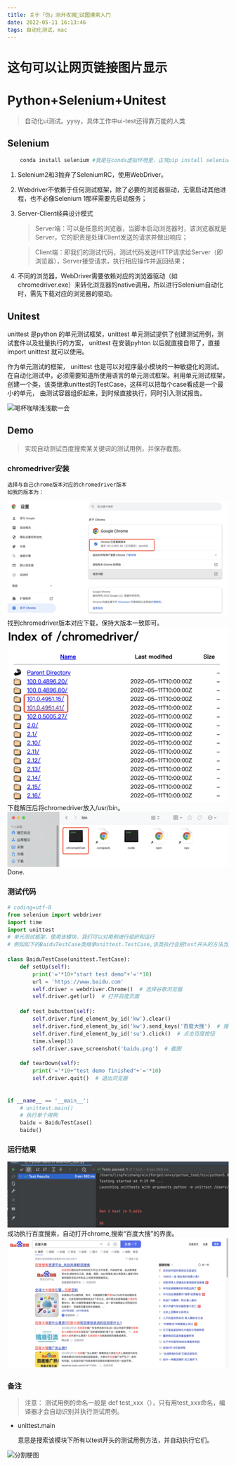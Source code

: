 ```yaml
---
title: 关于「伪」测开攻城🦁️试图摸索入门
date: 2022-05-11 16:13:46
tags: 自动化测试，mac
---
```


# 这句可以让网页链接图片显示
<meta name="referrer" content="no-referrer"/>

# Python+Selenium+Unitest

> 自动化ui测试。yysy，具体工作中ui-test还得靠万能的人类
## Selenium
  
```python
    conda install selenium #我是在conda虚拟环境里，正常pip install selenium即可  
```
1. Selenium2和3抛弃了SeleniumRC，使用WebDriver。

2. Webdriver不依赖于任何测试框架，除了必要的浏览器驱动，无需启动其他进程，也不必像Selenium 1那样需要先启动服务；

3. Server-Client经典设计模式

    > Server端：可以是任意的浏览器，当脚本启动浏览器时，该浏览器就是Server，它的职责是处理Client发送的请求并做出响应；

   >Client端：即我们的测试代码，测试代码发送HTTP请求给Server（即浏览器），Server接受请求，执行相应操作并返回结果；

  4. 不同的浏览器，WebDriver需要依赖对应的浏览器驱动（如chromedriver.exe）来转化浏览器的native调用，所以进行Selenium自动化时，需先下载对应的浏览器的驱动。

## Unitest
  
  unittest 是python 的单元测试框架，unittest 单元测试提供了创建测试用例，测试套件以及批量执行的方案， unittest 在安装pyhton 以后就直接自带了，直接import unittest 就可以使用。

  作为单元测试的框架， unittest 也是可以对程序最小模块的一种敏捷化的测试。在自动化测试中，必须需要知道所使用语言的单元测试框架。利用单元测试框架，创建一个类，该类继承unittest的TestCase，这样可以把每个case看成是一个最小的单元， 由测试容器组织起来，到时候直接执行，同时引入测试报告。

![喝杯咖啡浅浅歇一会](https://img9.doubanio.com/view/group_topic/raw/public/p501169106.jpg)



## Demo
> 实现自动测试百度搜索某关键词的测试用例，并保存截图。
### chromedriver安装
    选择与自己chrome版本对应的chromedriver版本
    如我的版本为：
  ![chrome版本](./pytest/pytest2.PNG)
   找到chromedriver版本对应下载，保持大版本一致即可。
  ![chromedriver](./pytest/pytest3.PNG)
  下载解压后将chromedriver放入/usr/bin。
  ![bin](./pytest/pytest4.PNG)
  Done.

### 测试代码
```python
# coding=utf-8
from selenium import webdriver
import time
import unittest
# 单元测试框架，使用该模块，我们可以对用例进行组织和运行
# 例如如下的BaiduTestCase类继承unittest.TestCase,该类执行会把test开头的方法当成一个测试用例去执行

class BaiduTestCase(unittest.TestCase):
    def setUp(self):
        print('='*10+"start test demo"+'='*10)
        url = 'https://www.baidu.com'
        self.driver = webdriver.Chrome()  # 选择谷歌浏览器
        self.driver.get(url)  # 打开百度页面

    def test_bubutton(self):
        self.driver.find_element_by_id('kw').clear()
        self.driver.find_element_by_id('kw').send_keys('百度大搜')  # 搜索框输入内容
        self.driver.find_element_by_id('su').click()  # 点击百度按钮
        time.sleep(3)
        self.driver.save_screenshot('baidu.png')  # 截图

    def tearDown(self):
        print('='*10+"test demo finished"+'='*10)
        self.driver.quit()  # 退出浏览器


if __name__ == '__main__':
    # unittest.main()
    # 执行单个用例
    baidu = BaiduTestCase()
    baidu()

```
### 运行结果
![search_result](./pytest/pytest5.png)
成功执行百度搜索，自动打开chrome,搜索“百度大搜”的界面。
![search_success](./pytest/pytest6.png)

### 备注
> 注意： 测试用例的命名一般是 def test_xxx（），只有用test_xxx命名，编译器才会自动识别并执行测试用例。
- unittest.main 

  意思是搜索该模块下所有以test开头的测试用例方法，并自动执行它们。

![分割梗图](https://img9.doubanio.com/view/richtext/large/public/p309474256.jpg)
